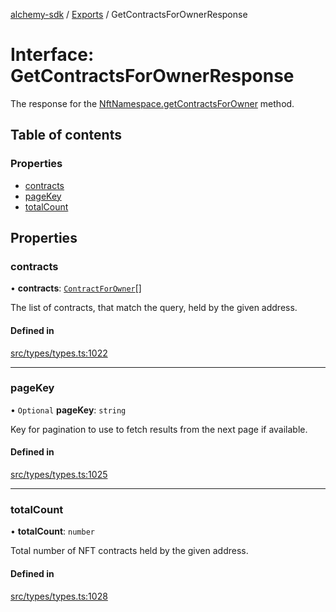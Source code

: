 [alchemy-sdk](../README.md) / [Exports](../modules.md) / GetContractsForOwnerResponse

# Interface: GetContractsForOwnerResponse

The response for the [NftNamespace.getContractsForOwner](../classes/NftNamespace.md#getcontractsforowner) method.

## Table of contents

### Properties

- [contracts](GetContractsForOwnerResponse.md#contracts)
- [pageKey](GetContractsForOwnerResponse.md#pagekey)
- [totalCount](GetContractsForOwnerResponse.md#totalcount)

## Properties

### contracts

• **contracts**: [`ContractForOwner`](ContractForOwner.md)[]

The list of contracts, that match the query, held by the given address.

#### Defined in

[src/types/types.ts:1022](https://github.com/alchemyplatform/alchemy-sdk-js/blob/905f87c/src/types/types.ts#L1022)

___

### pageKey

• `Optional` **pageKey**: `string`

Key for pagination to use to fetch results from the next page if available.

#### Defined in

[src/types/types.ts:1025](https://github.com/alchemyplatform/alchemy-sdk-js/blob/905f87c/src/types/types.ts#L1025)

___

### totalCount

• **totalCount**: `number`

Total number of NFT contracts held by the given address.

#### Defined in

[src/types/types.ts:1028](https://github.com/alchemyplatform/alchemy-sdk-js/blob/905f87c/src/types/types.ts#L1028)
